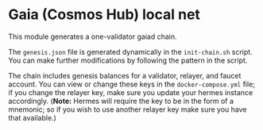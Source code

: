 # Gaia (Cosmos Hub) local net

This module generates a one-validator gaiad chain.  

The `genesis.json` file is generated dynamically in the `init-chain.sh` script. You can make further modifications by following the pattern in the script.  

The chain includes genesis balances for a validator, relayer, and faucet account. You can view or change these keys in the `docker-compose.yml` file; if you change the relayer key, make sure you update your hermes instance accordingly. (**Note:** Hermes will require the key to be in the form of a mnemonic; so if you wish to use another relayer key make sure you have that available.)
